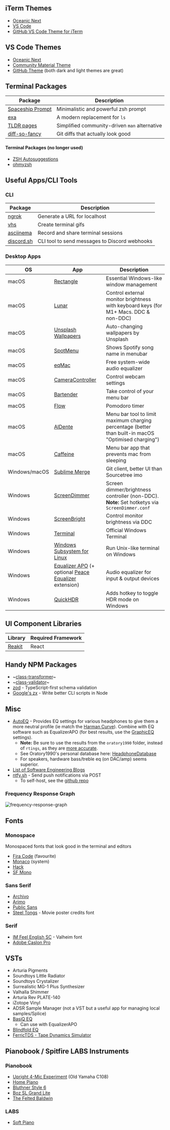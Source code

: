 ## iTerm Themes
* [Oceanic Next](https://github.com/mhartington/oceanic-next-iterm)
* [VS Code](https://github.com/tallpants/vscode-theme-iterm2)
* [GitHub VS Code Theme for iTerm](https://github.com/cdalvaro/github-vscode-theme-iterm)

## VS Code Themes
* [Oceanic Next](https://github.com/voronianski/oceanic-next-color-scheme)
* [Community Material Theme](https://marketplace.visualstudio.com/items?itemName=Equinusocio.vsc-community-material-theme)
* [GitHub Theme](https://marketplace.visualstudio.com/items?itemName=GitHub.github-vscode-theme) (both dark and light themes are great)

## Terminal Packages
| Package                                                             | Description                                   |
|---------------------------------------------------------------------|-----------------------------------------------|
| [Spaceship Prompt](https://github.com/denysdovhan/spaceship-prompt) | Minimalistic and powerful zsh prompt          |
| [exa](https://the.exa.website/)                                     | A modern replacement for `ls`                 |
| [TLDR pages](https://tldr.sh/)                                      | Simplified community-driven `man` alternative |
| [diff-so-fancy](https://github.com/so-fancy/diff-so-fancy)          | Git diffs that actually look good             |

#### Terminal Packages (no longer used)
* [ZSH Autosuggestions](https://github.com/zsh-users/zsh-autosuggestions)
* [ohmyzsh](https://github.com/ohmyzsh/ohmyzsh)

## Useful Apps/CLI Tools
### CLI
| Package                                                             | Description                                   |
|---------------------------------------------------------------------|-----------------------------------------------|
| [ngrok](https://ngrok.com/)                                         | Generate a URL for localhost                  |
| [vhs](https://github.com/charmbracelet/vhs)                         | Create terminal gifs                          |
| [asciinema](https://asciinema.org/)                                 | Record and share terminal sessions            |
| [discord.sh](https://github.com/ChaoticWeg/discord.sh)              | CLI tool to send messages to Discord webhooks |

### Desktop Apps
<!-- Use this to edit the table (File > Load table): https://www.tablesgenerator.com/markdown_tables -->
| OS            | App                                                                                         | Description                               |
|---------------|---------------------------------------------------------------------------------------------|-------------------------------------------|
| macOS         | [Rectangle](https://rectangleapp.com/)                                                      | Essential Windows-like window management  |
| macOS         | [Lunar](https://github.com/alin23/Lunar)                          | Control external monitor brightness with keyboard keys (for M1+ Macs. DDC & non-DDC) |
| macOS         | [Unsplash Wallpapers](https://apps.apple.com/us/app/unsplash-wallpapers/id1284863847?mt=12) | Auto-changing wallpapers by Unsplash      |
| macOS         | [SpotMenu](https://kmikiy.github.io/SpotMenu/)                                              | Shows Spotify song name in menubar        | 
| macOS         | [eqMac](https://eqmac.app/)                                                                 | Free system-wide audio equalizer          |
| macOS         | [CameraController](https://github.com/Itaybre/CameraController)                             | Control webcam settings                   |
| macOS         | [Bartender](https://www.macbartender.com/)                                                  | Take control of your menu bar             |
| macOS         | [Flow](https://flowapp.info/)                                                               | Pomodoro timer                            |
| macOS         | [AlDente](https://github.com/davidwernhart/AlDente)                                         | Menu bar tool to limit maximum charging percentage (better than built-in macOS "Optimised charging")    |
| macOS         | [Caffeine](https://formulae.brew.sh/cask/caffeine)                                          | Menu bar app that prevents mac from sleeping
| Windows/macOS | [Sublime Merge](https://www.sublimemerge.com/)                                              | Git client, better UI than Sourcetree imo |
| Windows       | [ScreenDimmer](https://github.com/datbnh/ScreenDimmer) | Screen dimmer/brightness controller (non-DDC). **Note:** Set hotketys via `ScreenDimmer.conf`  |
| Windows       | [ScreenBright](https://www.softpedia.com/get/Desktop-Enhancements/Other-Desktop-Enhancements/ScreenBright.shtml) | Control monitor brightness via DDC |
| Windows       | [Terminal](https://github.com/microsoft/terminal)                                           | Official Windows Terminal                 |
| Windows       | [Windows Subsystem for Linux](https://docs.microsoft.com/en-us/windows/wsl/install-win10)   | Run Unix-like terminal on Windows         |
| Windows       | [Equalizer APO](https://sourceforge.net/projects/equalizerapo/) (+ optional [Peace Equalizer](https://sourceforge.net/projects/peace-equalizer-apo-extension/) extension)                             | Audio equalizer for input & output devices |
| Windows       | [QuickHDR](https://github.com/13thsymphony/QuickHdr) | Adds hotkey to toggle HDR mode on Windows |


## UI Component Libraries
| Library                      | Required Framework |
|------------------------------|--------------------|
| [Reakit](https://reakit.io/) | React              |

## Handy NPM Packages
* ~[class-transformer](https://github.com/typestack/class-transformer)~
* ~[class-validator](https://github.com/typestack/class-validator)~
* [zod](https://github.com/colinhacks/zod) - TypeScript-first schema validation
* [Google's zx](https://github.com/google/zx) - Write better CLI scripts in Node

## Misc
* [AutoEQ](https://github.com/jaakkopasanen/AutoEq/tree/master/results/oratory1990/harman_over-ear_2018/Philips%20Fidelio%20X2HR) - Provides EQ settings for various headphones to give them a more neutral profile (ie match the [Harman Curve](https://www.quora.com/In-audio-design-what-is-the-Harman-curve)). Combine with EQ software such as EqualizerAPO (for best results, use the [GraphicEQ](https://github.com/jaakkopasanen/AutoEq#equalizerapo) settings).
  * **Note:** Be sure to use the results from the `oratory1990` folder, instead of `rtings`, as they are [more accurate](https://www.reddit.com/r/oratory1990/comments/gkme9u/oratory_vs_rtings/fqsclc5?utm_source=share&utm_medium=web2x&context=3).
  * See Oratory1990's personal database here: [HeadphoneDatabase](https://www.headphonedatabase.com/oratory/headphones)
  * For speakers, hardware bass/treble eq (on DAC/amp) seems superior.
* [List of Software Engineering Blogs](https://github.com/kilimchoi/engineering-blogs)
* [ntfy.sh](https://ntfy.sh/) - Send push notifications via POST
  - To self-host, see the [github repo](https://github.com/binwiederhier/ntfy)

### Frequency Response Graph
![frequency-response-graph](https://user-images.githubusercontent.com/4729966/145583051-9fcd37d9-67f1-4f18-a05e-f0d8da49e618.png)

## Fonts
### Monospace
Monospaced fonts that look good in the terminal and editors

* [Fira Code](https://github.com/tonsky/FiraCode) (favourite)
* [Monaco](https://en.wikipedia.org/wiki/Monaco_(typeface)) (system)
* [Hack](https://github.com/source-foundry/Hack)
* [SF Mono](https://github.com/ZulwiyozaPutra/SF-Mono-Font)

### Sans Serif
* [Archivo](https://fonts.google.com/specimen/Archivo?query=archivo)
* [Arimo](https://fonts.google.com/specimen/Arimo?query=Steve+Matteson)
* [Public Sans](https://fonts.google.com/specimen/Public+Sans#standard-styles)
* [Steel Tongs](https://fonts2u.com/steeltongs.font) - Movie poster credits font

### Serif
* [IM Feel English SC](https://fonts.google.com/specimen/IM+Fell+English+SC) - Valheim font
* [Adobe Caslon Pro](https://fonts.adobe.com/fonts/adobe-caslon)

## VSTs
* Arturia Pigments
* Soundtoys Little Radiator
* Soundtoys Crystalizer
* Surrealistic MG-1 Plus Synthesizer
* Valhalla Shimmer
* Arturia Rev PLATE-140
* iZotope Vinyl
* ADSR Sample Manager (not a VST but a useful app for managing local samples/Splice)
* [BasiQ EQ](https://www.pluginboutique.com/product/2-Effects/16-EQ/1985-BasiQ/)
  * Can use with EqualizerAPO
* [Blindfold EQ](https://www.audiothing.net/effects/blindfold-eq/)
* [FerricTDS - Tape Dynamics Simulator](https://www.kvraudio.com/product/ferrictds---tape-dynamics-simulator-by-variety-of-sound)

## Pianobook / Spitfire LABS Instruments
### Pianobook
* [Upright 4-Mic Experiment](https://www.pianobook.co.uk/packs/upright-4-mic-experiment/) (Old Yamaha C108)
* [Home Piano](https://www.pianobook.co.uk/packs/home-piano/)
* [Bluthner Style 6](https://www.pianobook.co.uk/packs/bluthner-style-6-90513/)
* [Boz SL Grand Lite](https://www.pianobook.co.uk/packs/boz-sl-grand-lite/)
* [The Felted Baldwin](https://www.pianobook.co.uk/packs/the-felted-baldwin/)

### LABS
* [Soft Piano](https://labs.spitfireaudio.com/soft-piano)
